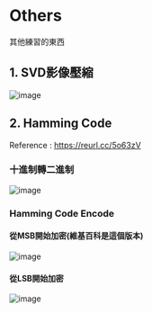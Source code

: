 # Others
其他練習的東西

## 1. SVD影像壓縮
![image](https://user-images.githubusercontent.com/83625018/117754459-f73a8c00-b24c-11eb-8751-fb059abe0e59.png)

## 2. Hamming Code
Reference : https://reurl.cc/5o63zV
### 十進制轉二進制
![image](https://user-images.githubusercontent.com/83625018/117917006-d6d90300-b31a-11eb-9733-5eecb9b663f8.png)
### Hamming Code Encode
#### 從MSB開始加密(維基百科是這個版本) 
![image](https://user-images.githubusercontent.com/83625018/118066710-c5066700-b3d1-11eb-8edd-da157f350513.png)
#### 從LSB開始加密
![image](https://user-images.githubusercontent.com/83625018/118066814-f5e69c00-b3d1-11eb-921e-b6e62ba389e8.png)
